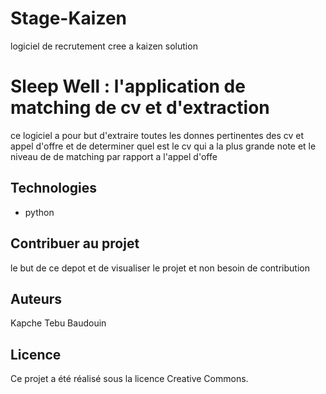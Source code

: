 # Stage-Kaizen
logiciel de recrutement cree a kaizen solution 
# Sleep Well : l'application de matching de cv et d'extraction 

ce logiciel a pour but d'extraire toutes les donnes pertinentes des cv et appel d'offre et de determiner quel est le cv qui a la plus grande note et le niveau de de matching par rapport a l'appel d'offe

## Technologies
- python
## Contribuer au projet

le but de ce depot et de visualiser le projet et non besoin de contribution

## Auteurs

Kapche Tebu Baudouin

## Licence

Ce projet a été réalisé sous la licence Creative Commons.
